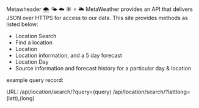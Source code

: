 Metawheader :cloud_with_snow: :sun_behind_small_cloud: :cloud: :sunny: :star: :sun_behind_large_cloud:
MetaWeather provides an API that delivers JSON over HTTPS for access to our data.
This site provides methods as listed below: 

* Location Search
* Find a location
* Location
* Location information, and a 5 day forecast
* Location Day
* Source information and forecast history for a particular day & location

example query record:

URL:
/api/location/search/?query=(query) /api/location/search/?lattlong=(latt),(long)
